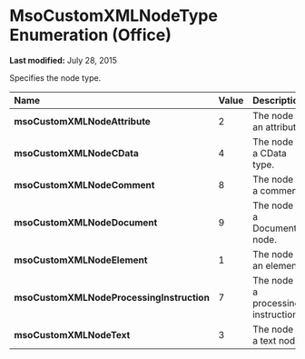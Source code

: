 
# MsoCustomXMLNodeType Enumeration (Office)

 **Last modified:** July 28, 2015

Specifies the node type.


|**Name**|**Value**|**Description**|
|:-----|:-----|:-----|
| **msoCustomXMLNodeAttribute**|2|The node is an attribute.|
| **msoCustomXMLNodeCData**|4|The node is a CData type.|
| **msoCustomXMLNodeComment**|8|The node is a comment.|
| **msoCustomXMLNodeDocument**|9|The node is a Document node.|
| **msoCustomXMLNodeElement**|1|The node is an element.|
| **msoCustomXMLNodeProcessingInstruction**|7|The node is a processing instruction.|
| **msoCustomXMLNodeText**|3|The node is a text node.|
